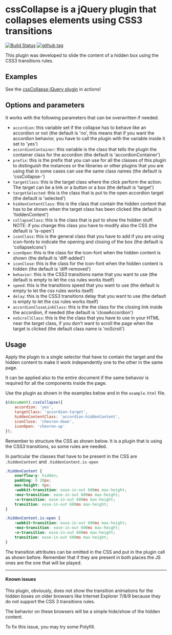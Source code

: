 # cssCollapse is a jQuery plugin that collapses elements using CSS3 transitions

[![Build Status](https://travis-ci.org/Ferie/cssCollapse.svg?branch=master)](https://travis-ci.org/Ferie/cssCollapse)
[![github tag](https://img.shields.io/github/tag/Ferie/cssCollapse.svg)](https://github.com/Ferie/cssCollapse/tags)

This plugin was developed to slide the content of a hidden box using the CSS3 transitions rules.


## Examples

See the [cssCollapse jQuery plugin](http://riccardoandreatta.com/web-app/cssCollapse/example.html) in actions!


## Options and parameters

It works with the following parameters that can be overwritten if needed.

* `accordion`: this variable set if the collapse has to behave like an accordion or not (the default is 'no', this means that if you want the accordion behavior, you have to call the plugin with the variable inside it set to 'yes')
* `accordionContainer`: this variable is the class that tells the plugin the container class for the accordion (the default is 'accordionContainer')
* `prefix`: this is the prefix that you can use for all the classes of this plugin to distinguish the instances or the libraries or other plugins that you are using that in some cases can use the same class names (the default is 'cssCollapse-')
* `targetClass`: this is the target class where the click perform the action. The target can be a link or a button or a box (the default is 'target')
* `targetSelected`: this is the class that is put to the open accordion target (the default is 'selected')
* `hiddenContentClass`: this is the class that contain the hidden content that has to be shown when the target class has been clicked (the default is 'hiddenContent')
* `collapseClass`: this is the class that is put to show the hidden stuff. NOTE: if you change this class you have to modify also the CSS (the default is 'is-open')
* `iconClass`: this is the general class that you have to add if you are using icon-fonts to indicate the opening and closing of the box (the default is 'collapseIcons')
* `iconOpen`: this is the class for the icon-font when the hidden content is shown (the default is 'diff-added')
* `iconClose`: this is the class for the icon-font when the hidden content is hidden (the default is 'diff-removed')
* `behavior`: this is the CSS3 transitions name that you want to use (the default is empty to let the css rules works itself)
* `speed`: this is the transitions speed that you want to use (the default is empty to let the css rules works itself)
* `delay`: this is the CSS3 transitions delay that you want to use (the default is empty to let the css rules works itself)
* `accordionCloseLinkClass`: this is the the class for the closing link inside the accordion, if needed (the default is 'closeAccordion')
* `noScrollClass`: this is the the class that you have to use in your HTML near the target class, if you don't want to scroll the page when the target is clicked (the default class name is 'noScroll')

## Usage

Apply the plugin to a single selector that have to contain the target and the hidden content to make it work independently one to the other in the same page.

It can be applied also to the entire document if the same behavior is required for all the components inside the page.

Use the plugin as shown in the examples below and in the `example.html` file.

```javascript
$(document).cssCollapse({
    accordion: 'yes',
    targetClass: 'accordion-target',
    hiddenContentClass: 'accordion-hiddenContent',
    iconClose: 'chevron-down',
    iconOpen: 'chevron-up'
});
```

Remember to structure the CSS as shown below. It is a plugin that is using the CSS3 transitions, so some rules are needed.

In particular the classes that have to be present in the CSS are `.hiddenContent`  and `.hiddenContent.is-open`

```css
.hiddenContent {
    overflow-y: hidden;
    padding: 0 20px;
    max-height: 0px;
    -webkit-transition: ease-in-out 600ms max-height;
    -moz-transition: ease-in-out 600ms max-height;
    -o-transition: ease-in-out 600ms max-height;
    transition: ease-in-out 600ms max-height;
}

.hiddenContent.is-open {
    -webkit-transition: ease-in-out 600ms max-height;
    -moz-transition: ease-in-out 600ms max-height;
    -o-transition: ease-in-out 600ms max-height;
    transition: ease-in-out 600ms max-height;
}
```

The transition attributes can be omitted in the CSS and put in the plugin call as shown before. Remember that if they are present in both places the JS ones are the one that will be played.


---

#### Known issues

This plugin, obviously, does not show the transition animations for the hidden boxes on older browsers like Internet Explorer 7/8/9 because they do not support the CSS 3 transitions rules.

The behavior on these browsers will be a simple hide/show of the hidden content.

To fix this issue, you may try some Polyfill.
